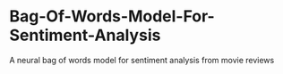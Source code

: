 # Bag-Of-Words-Model-For-Sentiment-Analysis
A neural bag of words model for sentiment analysis from movie reviews
